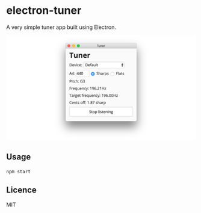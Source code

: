 # electron-tuner

A very simple tuner app built using Electron.

[![Screenshot](screenshot.png)](https://github.com/vsimonian/electron-tuner)

## Usage

```
npm start
```

## Licence

MIT